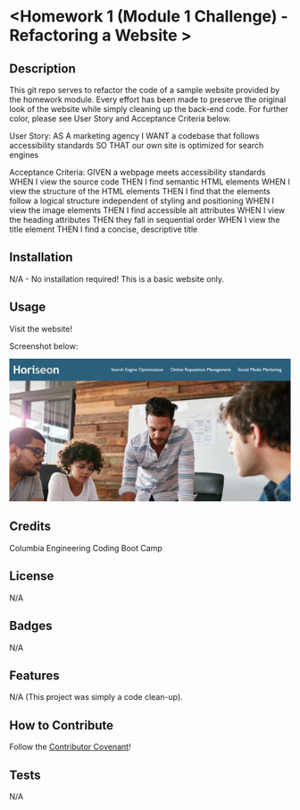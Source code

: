 # <Homework 1 (Module 1 Challenge) - Refactoring a Website >

## Description

This git repo serves to refactor the code of a sample website provided by the homework module. Every effort has been made to preserve the original look of the website while simply cleaning up the back-end code. For further color, please see User Story and Acceptance Criteria below.

User Story:
AS A marketing agency
I WANT a codebase that follows accessibility standards
SO THAT our own site is optimized for search engines

Acceptance Criteria:
GIVEN a webpage meets accessibility standards
WHEN I view the source code
THEN I find semantic HTML elements
WHEN I view the structure of the HTML elements
THEN I find that the elements follow a logical structure independent of styling and positioning
WHEN I view the image elements
THEN I find accessible alt attributes
WHEN I view the heading attributes
THEN they fall in sequential order
WHEN I view the title element
THEN I find a concise, descriptive title

## Installation

N/A - No installation required! This is a basic website only. 

## Usage

Visit the website!

Screenshot below:

![Screenshot](assets/images/Screenshot.png)

## Credits

Columbia Engineering Coding Boot Camp

## License

N/A

## Badges

N/A

## Features

N/A (This project was simply a code clean-up).

## How to Contribute

Follow the [Contributor Covenant](https://www.contributor-covenant.org/)!

## Tests

N/A
